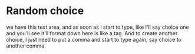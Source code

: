 # Random choice
  we have this text area, and as soon as I start to type, like I'll say choice one and you'll see it'll format down here is like a tag. And to create another choice, I just need to put a comma and start to type again, say choice to another  comma.
